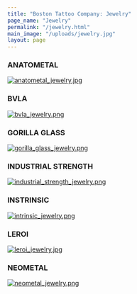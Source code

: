 ```yaml
---
title: "Boston Tattoo Company: Jewelry"
page_name: "Jewelry"
permalink: "/jewelry.html"
main_image: "/uploads/jewelry.jpg"
layout: page
---
```


### ANATOMETAL
[![anatometal_jewelry.jpg](/uploads/anatometal_jewelry.jpg)](http://anatometal.com/)  

### BVLA
[![bvla_jewelry.png](/uploads/bvla_jewelry.png)](http://bodyvision.net/)  

### GORILLA GLASS
[![gorilla_glass_jewelry.png](/uploads/gorilla_glass_jewelry.png)](http://www.getgorilla.com/)  

### INDUSTRIAL STRENGTH
[![industrial_strength_jewelry.png](/uploads/industrial_strength_jewelry.png)](http://www.isbodyjewelry.com/)  

### INSTRINSIC
[![intrinsic_jewelry.png](/uploads/intrinsic_jewelry.png)](http://intrinsicbody.com/)  

### LEROI
[![leroi_jewelry.jpg](/uploads/leroi_jewelry.jpg)](http://leroi.com/)  

### NEOMETAL
[![neometal_jewelry.png](/uploads/neometal_jewelry.png)](http://www.neometal.com/)  

